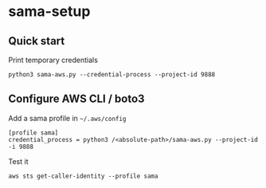 # sama-setup


## Quick start

Print temporary credentials
```
python3 sama-aws.py --credential-process --project-id 9888
```

## Configure AWS CLI / boto3

Add a sama profile in `~/.aws/config`
```
[profile sama]
credential_process = python3 /<absolute-path>/sama-aws.py --project-id -i 9888
```

Test it
```
aws sts get-caller-identity --profile sama
```
